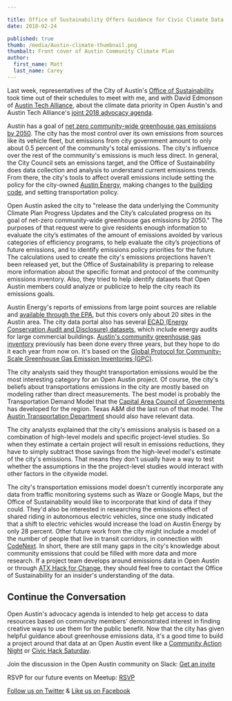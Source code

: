 ```yaml
---

title: Office of Sustainability Offers Guidance for Civic Climate Data
date: 2018-02-24

published: true
thumb: /media/Austin-climate-thumbnail.png
thumbalt: Front cover of Austin Community Climate Plan
author:
  first_name: Matt
  last_name: Carey
---
```


Last week, representatives of the City of Austin's [Office of Sustainability](http://www.austintexas.gov/department/sustainability) took time out of their schedules to meet with me, and with David Edmonson of [Austin Tech Alliance](https://www.austintech.org/), about the climate data priority in Open Austin's and Austin Tech Alliance's [joint 2018 advocacy agenda](https://docs.google.com/document/d/1nJZ1y4YPiNpuHpoduCIPpF-oF_qOPp8UmDswiEbN-Ts/edit?usp=sharing).

Austin has a goal of [net zero community-wide greenhouse gas emissions by 2050](http://www.austintexas.gov/edims/document.cfm?id=234102). The city has the most control over its own emissions from sources like its vehicle fleet, but emissions from city government amount to only about 0.5 percent of the community's total emissions. The city's influence over the rest of the community's emissions is much less direct. In general, the City Council sets an emissions target, and the Office of Sustainability does data collection and analysis to understand current emissions trends. From there, the city's tools to affect overall emissions include setting the policy for the city-owned [Austin Energy](https://austinenergy.com/ae/), making changes to the [building code,](http://www.austintexas.gov/department/building-technical-codes) and setting transportation policy.

Open Austin asked the city to "release the data underlying the Community Climate Plan Progress Updates and the City’s calculated progress on its goal of net-zero community-wide greenhouse gas emissions by 2050." The purposes of that request were to give residents enough information to evaluate the city’s estimates of the amount of emissions avoided by various categories of efficiency programs, to help evaluate the city’s projections of future emissions, and to identify emissions policy priorities for the future. The calculations used to create the city's emissions projections haven't been released yet, but the Office of Sustainability is preparing to release more information about the specific format and protocol of the community emissions inventory. Also, they tried to help identify datasets that Open Austin members could analyze or publicize to help the city reach its emissions goals.

Austin Energy's reports of emissions from large point sources are reliable and [available through the EPA](https://www.epa.gov/ghgreporting), but this covers only about 20 sites in the Austin area. The city data portal also has several [ECAD (Energy Conservation Audit and Disclosure) datasets](https://data.austintexas.gov/browse?q=ECAD&sortBy=relevance&page=1), which include energy audits for large commercial buildings. [Austin's community greenhouse gas inventory](https://data.austintexas.gov/City-Government/Travis-County-Community-wide-Greenhouse-Gas-Emissi/3maj-7ecz) previously has been done every three years, but they hope to do it each year from now on. It's based on the [Global Protocol for Community-Scale Greenhouse Gas Emission Inventories (GPC)](http://www.iclei.org/activities/agendas/low-carbon-city/gpc.html).

The city analysts said they thought transportation emissions would be the most interesting category for an Open Austin project. Of course, the city's beliefs about transportations emissions in the city are mostly based on modeling rather than direct measurements. The best model is probably the Transportation Demand Model that the [Capital Area Council of Governments](http://www.capcog.org/data-maps-and-reports/publications/) has developed for the region. Texas A&M did the last run of that model. The [Austin Transportation Department](https://austintexas.gov/tdm) should also have relevant data.

The city analysts explained that the city's emissions analysis is based on a combination of high-level models and specific project-level studies. So when they estimate a certain project will result in emissions reductions, they have to simply subtract those savings from the high-level model's estimate of the city's emissions. That means they don't usually have a way to test whether the assumptions in the the project-level studies would interact with other factors in the citywide model.

The city's transportation emissions model doesn't currently incorporate any data from traffic monitoring systems such as Waze or Google Maps, but the Office of Sustainability would like to incorporate that kind of data if they could. They'd also be interested in researching the emissions effect of shared riding in autonomous electric vehicles, since one study indicated that a shift to electric vehicles would increase the load on Austin Energy by only 28 percent. Other future work from the city might include a model of the number of people that live in transit corridors, in connection with [CodeNext](https://www.austintexas.gov/codenext). In short, there are still many gaps in the city's knowledge about community emissions that could be filled with more data and more research. If a project team develops around emissions data in Open Austin or through [ATX Hack for Change](http://atxhackforchange.org/), they should feel free to contact the Office of Sustainability for an insider's understanding of the data.


## Continue the Conversation

Open Austin's advocacy agenda is intended to help get access to data resources based on community members' demonstrated interest in finding creative ways to use them for the public benefit. Now that the city has given helpful guidance about greenhouse emissions data, it's a good time to build a project around that data at an Open Austin event like a [Community Action Night](https://www.meetup.com/Open-Austin/events/247367149/) or [Civic Hack Saturday](https://www.meetup.com/Open-Austin/events/zfmdhpyxgbkb/).

Join the discussion in the Open Austin community on Slack: [Get an invite](http://slack.open-austin.org/)

RSVP for our future events on Meetup: [RSVP](http://www.meetup.com/Open-Austin/)

[Follow us on Twitter](https://twitter.com/openaustin?lang=en)
& [Like us on Facebook](https://www.facebook.com/Open-Austin-412390968837071/)
